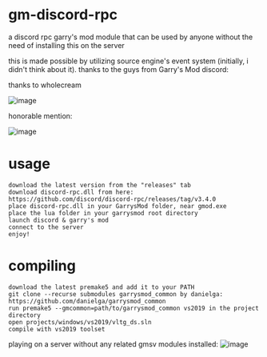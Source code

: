 # gm-discord-rpc
a discord rpc garry's mod module that can be used by anyone without the need of installing this on the server

this is made possible by utilizing source engine's event system (initially, i didn't think about it). thanks to the guys from Garry's Mod discord:


thanks to wholecream

![image](https://github.com/user-attachments/assets/c1b9ea54-d8be-4da0-a2bc-3e9054891573)

honorable mention:

![image](https://github.com/user-attachments/assets/85d090a7-25e1-442d-98e8-9b7a48bf45ae)


# usage
```
download the latest version from the "releases" tab
download discord-rpc.dll from here: https://github.com/discord/discord-rpc/releases/tag/v3.4.0
place discord-rpc.dll in your GarrysMod folder, near gmod.exe
place the lua folder in your garrysmod root directory
launch discord & garry's mod
connect to the server
enjoy!
```

# compiling
```
download the latest premake5 and add it to your PATH
git clone --recurse submodules garrysmod_common by danielga: https://github.com/danielga/garrysmod_common
run premake5 --gmcommon=path/to/garrysmod_common vs2019 in the project directory
open projects/windows/vs2019/vltg_ds.sln
compile with vs2019 toolset
```

playing on a server without any related gmsv modules installed:
![image](https://github.com/user-attachments/assets/df5d4216-8ca9-4820-83a0-d46fb6e0aeeb)

